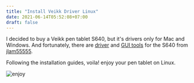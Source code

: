 ```yaml
---
title: "Install Veikk Driver Linux"
date: 2021-06-14T05:52:08+07:00
draft: false
---
```


I decided to buy a Veikk pen tablet S640, but it's drivers only for Mac and Windows.
And fortunately, there are [driver](https://github.com/jlam55555/veikk-linux-driver) and [GUI tools](https://github.com/jlam55555/veikk-linux) for the S640 from [jlam55555](github.com/jlam55555).

Following the installation guides, voila! enjoy your pen tablet on Linux.

![enjoy](/photos/veikk-driver/enjoy.png)

